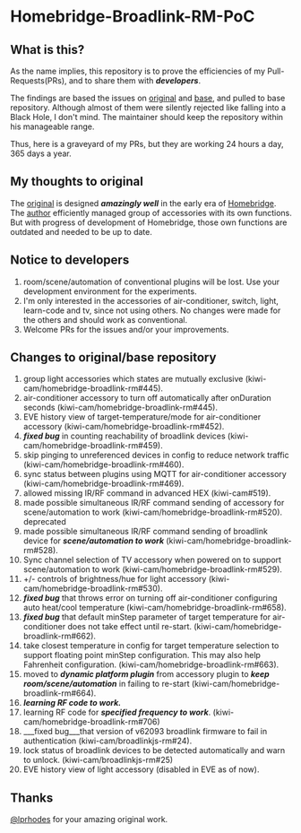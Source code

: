 # Homebridge-Broadlink-RM-PoC

## What is this?
As the name implies, this repository is to prove the efficiencies of my Pull-Requests(PRs), and to share them with ___developers___.

The findings are based the issues on [original](https://github.com/lprhodes/homebridge-broadlink-rm) and [base](https://github.com/kiwi-cam/homebridge-broadlink-rm), and pulled to base repository. Although almost of them were silently rejected like falling into a Black Hole, I don't mind. The maintainer should keep the repository within his manageable range.

Thus, here is a graveyard of my PRs, but they are working 24 hours a day, 365 days a year.

## My thoughts to original

The [original](https://github.com/lprhodes/homebridge-broadlink-rm) is designed ___amazingly well___ in the early era of [Homebridge](https://github.com/homebridge/homebridge). The [author](https://github.com/lprhodes) efficiently managed group of accessories with its own functions. But with progress of development of Homebridge, those own functions are outdated and needed to be up to date.

## Notice to developers

1. room/scene/automation of conventional plugins will be lost. Use your development environment for the experiments.
2. I'm only interested in the accessories of air-conditioner, switch, light, learn-code and tv, since not using others. No changes were made for the others and should work as conventional.
3. Welcome PRs for the issues and/or your improvements.

## Changes to original/base repository

1. group light accessories which states are mutually exclusive (kiwi-cam/homebridge-broadlink-rm#445).
2. air-conditioner accessory to turn off automatically after onDuration seconds (kiwi-cam/homebridge-broadlink-rm#445).
3. EVE history view of target-temperature/mode for air-conditioner accessory (kiwi-cam/homebridge-broadlink-rm#452).
4. ___fixed bug___ in counting reachability of broadlink devices (kiwi-cam/homebridge-broadlink-rm#459).
5. skip pinging to unreferenced devices in config to reduce network traffic (kiwi-cam/homebridge-broadlink-rm#460).
6. sync status between plugins using MQTT for air-conditioner accessory (kiwi-cam/homebridge-broadlink-rm#469).
7. allowed missing IR/RF command in advanced HEX (kiwi-cam#519).
8. made possible simultaneous IR/RF command sending of accessory for scene/automation to work (kiwi-cam/homebridge-broadlink-rm#520). deprecated
9. made possible simultaneous IR/RF command sending of broadlink device for ___scene/automation to work___ (kiwi-cam/homebridge-broadlink-rm#528).
10. Sync channel selection of TV accessory when powered on to support scene/automation to work (kiwi-cam/homebridge-broadlink-rm#529).
11. +/- controls of brightness/hue for light accessory (kiwi-cam/homebridge-broadlink-rm#530). 
12. ___fixed bug___ that throws error on turning off air-conditioner configuring auto heat/cool temperature (kiwi-cam/homebridge-broadlink-rm#658).
13. ___fixed bug___ that default minStep parameter of target temperature for air-conditioner does not take effect until re-start. (kiwi-cam/homebridge-broadlink-rm#662).
14. take closest temperature in config for target temperature selection to support floating point minStep configuration. This may also help Fahrenheit configuration. (kiwi-cam/homebridge-broadlink-rm#663).
15. moved to ___dynamic platform plugin___ from accessory plugin to ___keep room/scene/automation___ in failing to re-start (kiwi-cam/homebridge-broadlink-rm#664).
16. ___learning RF code to work.___
17. learning RF code for ___specified frequency to work___. (kiwi-cam/homebridge-broadlink-rm#706)
18. ___fixed bug___that version of v62093 broadlink firmware to fail in authentication (kiwi-cam/broadlinkjs-rm#24).
19. lock status of broadlink devices to be detected automatically and warn to unlock. (kiwi-cam/broadlinkjs-rm#25)
20. EVE history view of light accessory (disabled in EVE as of now).

## Thanks
[@lprhodes](https://github.com/lprhodes/homebridge-broadlink-rm) for your amazing original work.
